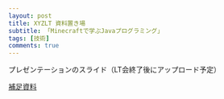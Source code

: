 ```yaml
---
layout: post
title: XYZLT 資料置き場
subtitle: 「Minecraftで学ぶJavaプログラミング」
tags: [技術]
comments: true
---
```


プレゼンテーションのスライド（LT会終了後にアップロード予定）

[補足資料](../resources/2020-05-04-LT.pdf)
